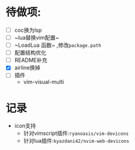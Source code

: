 # 待做项:

- [ ] coc换为lsp
- [ ] ~lua替换vim配置~
- [ ] ~LoadLua 函数~ ,修改`package.path`
- [ ] 配置结构优化
- [ ] README补充
- [x] airline换掉
- [ ] 插件
  - vim-visual-multi

# 记录

- icon支持
  - 针对vimscript插件:`ryanoasis/vim-devicons`
  - 针对lua插件:`kyazdani42/nvim-web-devicons`
